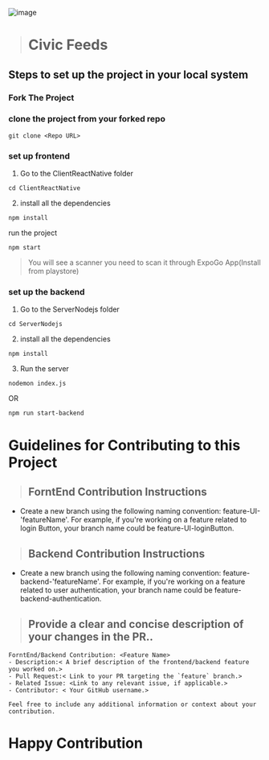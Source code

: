 ![image](https://github.com/pushkarkumarlal/civicfeeds/assets/72812113/ae378c59-fbb7-4985-9be6-634df4b9467d)

> # Civic Feeds

## **Steps to set up the project in your local system**
 ### Fork The Project
 ### clone the project from your forked repo
```
git clone <Repo URL>
```

### set up **frontend**
1) Go to the ClientReactNative folder
 ```
cd ClientReactNative
 ```
2) install all the dependencies
```
npm install
```
 run the project
```
npm start
```
> You will see a scanner you need to scan it through ExpoGo App(Install from playstore)

### set up the **backend**
1) Go to the ServerNodejs folder
```
cd ServerNodejs
 ```
2) install all the dependencies
```
npm install
```
3) Run the server
```
nodemon index.js
```
OR
```
npm run start-backend
```
# Guidelines for Contributing to this Project
> ## ForntEnd Contribution Instructions
* Create a new branch using the following naming convention: feature-UI-'featureName'. For example, if you're working on a feature related to login Button, your branch name could be feature-UI-loginButton.
> ## Backend Contribution Instructions
* Create a new branch using the following naming convention: feature-backend-'featureName'. For example, if you're working on a feature related to user authentication, your branch name could be feature-backend-authentication.
> ## Provide a clear and concise description of your changes in the PR..
```
ForntEnd/Backend Contribution: <Feature Name>
- Description:< A brief description of the frontend/backend feature you worked on.>
- Pull Request:< Link to your PR targeting the `feature` branch.>
- Related Issue: <Link to any relevant issue, if applicable.>
- Contributor: < Your GitHub username.>

Feel free to include any additional information or context about your contribution.
```

  # Happy Contribution
